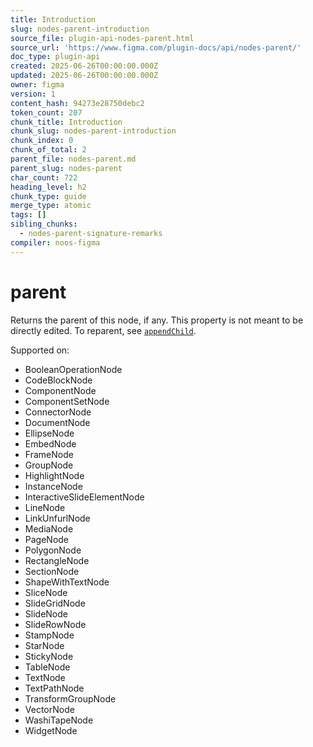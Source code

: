 ```yaml
---
title: Introduction
slug: nodes-parent-introduction
source_file: plugin-api-nodes-parent.html
source_url: 'https://www.figma.com/plugin-docs/api/nodes-parent/'
doc_type: plugin-api
created: 2025-06-26T00:00:00.000Z
updated: 2025-06-26T00:00:00.000Z
owner: figma
version: 1
content_hash: 94273e28750debc2
token_count: 207
chunk_title: Introduction
chunk_slug: nodes-parent-introduction
chunk_index: 0
chunk_of_total: 2
parent_file: nodes-parent.md
parent_slug: nodes-parent
char_count: 722
heading_level: h2
chunk_type: guide
merge_type: atomic
tags: []
sibling_chunks:
  - nodes-parent-signature-remarks
compiler: noos-figma
---
```


# parent

Returns the parent of this node, if any. This property is not meant to be directly edited. To reparent, see [`appendChild`](/plugin-docs/api/properties/nodes-appendchild/).

 Supported on:

- BooleanOperationNode
- CodeBlockNode
- ComponentNode
- ComponentSetNode
- ConnectorNode
- DocumentNode
- EllipseNode
- EmbedNode
- FrameNode
- GroupNode
- HighlightNode
- InstanceNode
- InteractiveSlideElementNode
- LineNode
- LinkUnfurlNode
- MediaNode
- PageNode
- PolygonNode
- RectangleNode
- SectionNode
- ShapeWithTextNode
- SliceNode
- SlideGridNode
- SlideNode
- SlideRowNode
- StampNode
- StarNode
- StickyNode
- TableNode
- TextNode
- TextPathNode
- TransformGroupNode
- VectorNode
- WashiTapeNode
- WidgetNode
